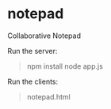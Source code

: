 # notepad
Collaborative Notepad

Run the server:

> npm install
> node app.js

Run the clients:

> notepad.html
